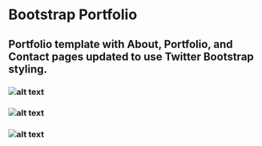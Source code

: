 # Bootstrap Portfolio

## Portfolio template with About, Portfolio, and Contact pages updated to use Twitter Bootstrap styling.

### ![alt text](https://user-images.githubusercontent.com/29578027/32466345-d8c8dec0-c303-11e7-90f2-e3da9e28cee9.PNG)
### ![alt text](https://user-images.githubusercontent.com/29578027/32466343-d892a2d8-c303-11e7-9e44-941c1c2ebeee.PNG)
### ![alt text](https://user-images.githubusercontent.com/29578027/32466344-d8ae9cd6-c303-11e7-990f-f38470fd89bc.PNG)